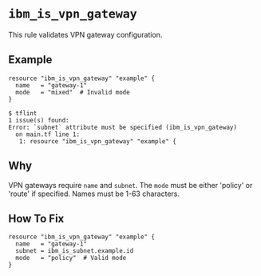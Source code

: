 # `ibm_is_vpn_gateway`

This rule validates VPN gateway configuration.

## Example

```hcl
resource "ibm_is_vpn_gateway" "example" {
  name   = "gateway-1"
  mode   = "mixed"  # Invalid mode
}
```

```console
$ tflint
1 issue(s) found:
Error: `subnet` attribute must be specified (ibm_is_vpn_gateway)
  on main.tf line 1:
   1: resource "ibm_is_vpn_gateway" "example" {
```

## Why

VPN gateways require `name` and `subnet`. The `mode` must be either 'policy' or 'route' if specified. Names must be 1-63 characters.

## How To Fix

```hcl
resource "ibm_is_vpn_gateway" "example" {
  name   = "gateway-1"
  subnet = ibm_is_subnet.example.id
  mode   = "policy"  # Valid mode
}
```